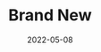 ---
title: 'Brand New'
link: https://www.underconsideration.com/brandnew/
description: Opinions on corporate and brand identity work.
tags: [branding]
content-type: reference
date: 2022-05-08
---